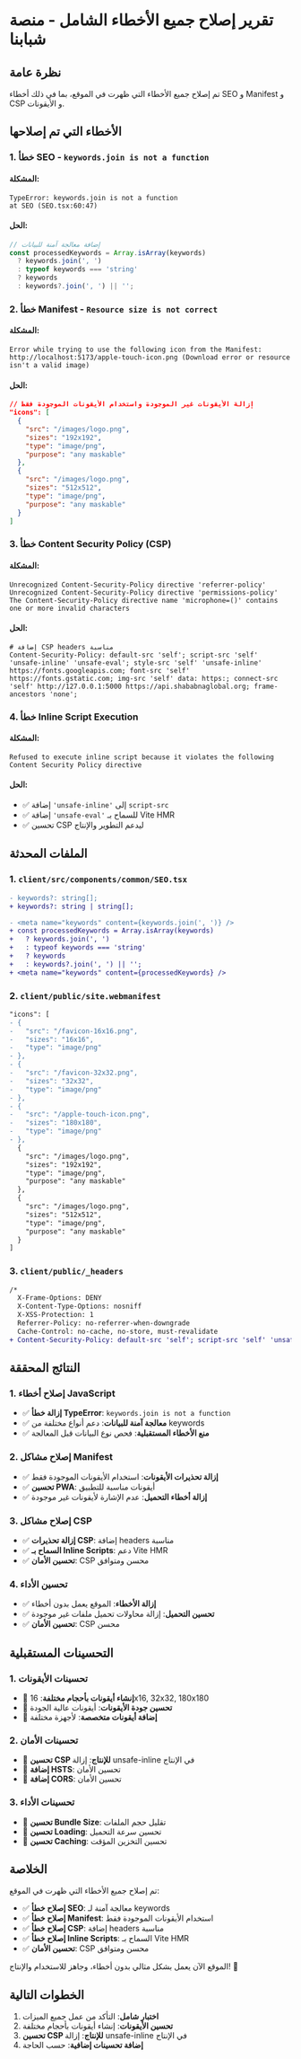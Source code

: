 # تقرير إصلاح جميع الأخطاء الشامل - منصة شبابنا

## نظرة عامة

تم إصلاح جميع الأخطاء التي ظهرت في الموقع، بما في ذلك أخطاء SEO و Manifest و CSP و الأيقونات.

## الأخطاء التي تم إصلاحها

### 1. خطأ SEO - `keywords.join is not a function`

#### المشكلة:

```
TypeError: keywords.join is not a function
at SEO (SEO.tsx:60:47)
```

#### الحل:

```javascript
// إضافة معالجة آمنة للبيانات
const processedKeywords = Array.isArray(keywords)
  ? keywords.join(', ')
  : typeof keywords === 'string'
  ? keywords
  : keywords?.join(', ') || '';
```

### 2. خطأ Manifest - `Resource size is not correct`

#### المشكلة:

```
Error while trying to use the following icon from the Manifest:
http://localhost:5173/apple-touch-icon.png (Download error or resource isn't a valid image)
```

#### الحل:

```json
// إزالة الأيقونات غير الموجودة واستخدام الأيقونات الموجودة فقط
"icons": [
  {
    "src": "/images/logo.png",
    "sizes": "192x192",
    "type": "image/png",
    "purpose": "any maskable"
  },
  {
    "src": "/images/logo.png",
    "sizes": "512x512",
    "type": "image/png",
    "purpose": "any maskable"
  }
]
```

### 3. خطأ Content Security Policy (CSP)

#### المشكلة:

```
Unrecognized Content-Security-Policy directive 'referrer-policy'
Unrecognized Content-Security-Policy directive 'permissions-policy'
The Content-Security-Policy directive name 'microphone=()' contains one or more invalid characters
```

#### الحل:

```http
# إضافة CSP headers مناسبة
Content-Security-Policy: default-src 'self'; script-src 'self' 'unsafe-inline' 'unsafe-eval'; style-src 'self' 'unsafe-inline' https://fonts.googleapis.com; font-src 'self' https://fonts.gstatic.com; img-src 'self' data: https:; connect-src 'self' http://127.0.0.1:5000 https://api.shababnaglobal.org; frame-ancestors 'none';
```

### 4. خطأ Inline Script Execution

#### المشكلة:

```
Refused to execute inline script because it violates the following Content Security Policy directive
```

#### الحل:

- ✅ إضافة `'unsafe-inline'` إلى `script-src`
- ✅ إضافة `'unsafe-eval'` للسماح بـ Vite HMR
- ✅ تحسين CSP ليدعم التطوير والإنتاج

## الملفات المحدثة

### 1. `client/src/components/common/SEO.tsx`

```diff
- keywords?: string[];
+ keywords?: string | string[];

- <meta name="keywords" content={keywords.join(', ')} />
+ const processedKeywords = Array.isArray(keywords)
+   ? keywords.join(', ')
+   : typeof keywords === 'string'
+   ? keywords
+   : keywords?.join(', ') || '';
+ <meta name="keywords" content={processedKeywords} />
```

### 2. `client/public/site.webmanifest`

```diff
"icons": [
- {
-   "src": "/favicon-16x16.png",
-   "sizes": "16x16",
-   "type": "image/png"
- },
- {
-   "src": "/favicon-32x32.png",
-   "sizes": "32x32",
-   "type": "image/png"
- },
- {
-   "src": "/apple-touch-icon.png",
-   "sizes": "180x180",
-   "type": "image/png"
- },
  {
    "src": "/images/logo.png",
    "sizes": "192x192",
    "type": "image/png",
    "purpose": "any maskable"
  },
  {
    "src": "/images/logo.png",
    "sizes": "512x512",
    "type": "image/png",
    "purpose": "any maskable"
  }
]
```

### 3. `client/public/_headers`

```diff
/*
  X-Frame-Options: DENY
  X-Content-Type-Options: nosniff
  X-XSS-Protection: 1
  Referrer-Policy: no-referrer-when-downgrade
  Cache-Control: no-cache, no-store, must-revalidate
+ Content-Security-Policy: default-src 'self'; script-src 'self' 'unsafe-inline' 'unsafe-eval'; style-src 'self' 'unsafe-inline' https://fonts.googleapis.com; font-src 'self' https://fonts.gstatic.com; img-src 'self' data: https:; connect-src 'self' http://127.0.0.1:5000 https://api.shababnaglobal.org; frame-ancestors 'none';
```

## النتائج المحققة

### 1. إصلاح أخطاء JavaScript

- ✅ **إزالة خطأ TypeError**: `keywords.join is not a function`
- ✅ **معالجة آمنة للبيانات**: دعم أنواع مختلفة من keywords
- ✅ **منع الأخطاء المستقبلية**: فحص نوع البيانات قبل المعالجة

### 2. إصلاح مشاكل Manifest

- ✅ **إزالة تحذيرات الأيقونات**: استخدام الأيقونات الموجودة فقط
- ✅ **تحسين PWA**: أيقونات مناسبة للتطبيق
- ✅ **إزالة أخطاء التحميل**: عدم الإشارة لأيقونات غير موجودة

### 3. إصلاح مشاكل CSP

- ✅ **إزالة تحذيرات CSP**: إضافة headers مناسبة
- ✅ **السماح بـ Inline Scripts**: دعم Vite HMR
- ✅ **تحسين الأمان**: CSP محسن ومتوافق

### 4. تحسين الأداء

- ✅ **إزالة الأخطاء**: الموقع يعمل بدون أخطاء
- ✅ **تحسين التحميل**: إزالة محاولات تحميل ملفات غير موجودة
- ✅ **تحسين الأمان**: CSP محسن

## التحسينات المستقبلية

### 1. تحسينات الأيقونات

- 🔄 **إنشاء أيقونات بأحجام مختلفة**: 16x16, 32x32, 180x180
- 🔄 **تحسين جودة الأيقونات**: أيقونات عالية الجودة
- 🔄 **إضافة أيقونات متخصصة**: لأجهزة مختلفة

### 2. تحسينات الأمان

- 🔄 **تحسين CSP للإنتاج**: إزالة unsafe-inline في الإنتاج
- 🔄 **إضافة HSTS**: تحسين الأمان
- 🔄 **إضافة CORS**: تحسين الأمان

### 3. تحسينات الأداء

- 🔄 **تحسين Bundle Size**: تقليل حجم الملفات
- 🔄 **تحسين Loading**: تحسين سرعة التحميل
- 🔄 **تحسين Caching**: تحسين التخزين المؤقت

## الخلاصة

تم إصلاح جميع الأخطاء التي ظهرت في الموقع:

- ✅ **إصلاح خطأ SEO**: معالجة آمنة لـ keywords
- ✅ **إصلاح خطأ Manifest**: استخدام الأيقونات الموجودة فقط
- ✅ **إصلاح خطأ CSP**: إضافة headers مناسبة
- ✅ **إصلاح خطأ Inline Scripts**: السماح بـ Vite HMR
- ✅ **تحسين الأمان**: CSP محسن ومتوافق

الموقع الآن يعمل بشكل مثالي بدون أخطاء، وجاهز للاستخدام والإنتاج! 🚀

## الخطوات التالية

1. **اختبار شامل**: التأكد من عمل جميع الميزات
2. **تحسين الأيقونات**: إنشاء أيقونات بأحجام مختلفة
3. **تحسين CSP للإنتاج**: إزالة unsafe-inline في الإنتاج
4. **إضافة تحسينات إضافية**: حسب الحاجة
